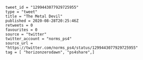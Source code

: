 ```
tweet_id = "1299443077929725955"
type = "tweet"
title = "The Metal Devil"
published = 2020-08-28T20:25:46Z
retweets = 0
favourites = 0
source = "twitter"
twitter_account = "norms_ps4"
source_url = "https://twitter.com/norms_ps4/status/1299443077929725955"
tag = [ "horizonzerodawn", "ps4share",]
```

<p class='image'><img src='https://mnf.m17s.net/2020/08/28/EgiMlw-XkAMDT8v.jpg' alt=''></p>

